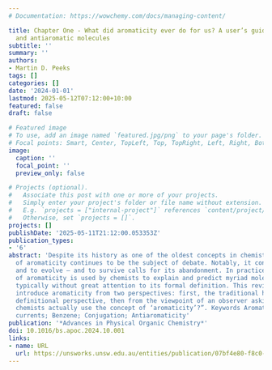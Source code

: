 ```yaml
---
# Documentation: https://wowchemy.com/docs/managing-content/

title: Chapter One - What did aromaticity ever do for us? A user’s guide to aromatic
  and antiaromatic molecules
subtitle: ''
summary: ''
authors:
- Martin D. Peeks
tags: []
categories: []
date: '2024-01-01'
lastmod: 2025-05-12T07:12:00+10:00
featured: false
draft: false

# Featured image
# To use, add an image named `featured.jpg/png` to your page's folder.
# Focal points: Smart, Center, TopLeft, Top, TopRight, Left, Right, BottomLeft, Bottom, BottomRight.
image:
  caption: ''
  focal_point: ''
  preview_only: false

# Projects (optional).
#   Associate this post with one or more of your projects.
#   Simply enter your project's folder or file name without extension.
#   E.g. `projects = ["internal-project"]` references `content/project/deep-learning/index.md`.
#   Otherwise, set `projects = []`.
projects: []
publishDate: '2025-05-11T21:12:00.053353Z'
publication_types:
- '6'
abstract: 'Despite its history as one of the oldest concepts in chemistry, the definition
  of aromaticity continues to be the subject of debate. Notably, it continues to develop
  and to evolve – and to survive calls for its abandonment. In practice, the concept
  of aromaticity is used by chemists to explain and predict myriad molecular properties,
  typically without great attention to its formal definition. This review aims to
  introduce aromaticity from two perspectives: first, the traditional historical and
  definitional perspective, then from the viewpoint of an observer asking “how do
  chemists actually use the concept of ‘aromaticity’?”. Keywords Aromaticity; Ring
  currents; Benzene; Conjugation; Antiaromaticity'
publication: '*Advances in Physical Organic Chemistry*'
doi: 10.1016/bs.apoc.2024.10.001
links:
- name: URL
  url: https://unsworks.unsw.edu.au/entities/publication/07bf4e80-f8c0-4f25-b1b5-78026b0c75db
---
```

